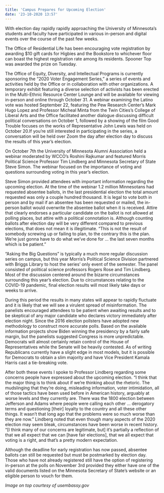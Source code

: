 ```yaml
---
title: 'Campus Prepares for Upcoming Election'
date: '23-10-2020 13:57'
---
```


With election day rapidly rapidly approaching the University of Minnesota’s students and faculty have participated in various in-person and digital events over the course of the past few weeks.

The Office of Residential Life has been encouraging vote registration by awarding $10 gift cards for Higbies and the Bookstore to whichever floor can boast the highest registration rate among its residents. Spooner Top was awarded the prize on Tuesday.

The Office of Equity, Diversity, and Intellectual Programs is currently sponsoring the “2020 Voter Engagement Series,” a series of events and activities held by the Office or in collaboration with other organizations. A temporary exhibit featuring a diverse selection of activists has been erected in the Multi-Ethnic Resource Center Lounge and will be available for viewing in-person and online through October 31. A webinar examining the Latino vote was hosted September 22, featuring the Pew Research Center’s Mark Hugo Lopez and Professor Micheal Minta from the Twin Cities’s College of Liberal Arts and the Office facilitated another dialogue discussing difficult political conversations on October 1, followed by a showing of the film Good Trouble focuses on the works of Representative John Lewis was held on October 20.If you’re still interested in participating in the series, a conversation will be held over Zoom the day after election day to discuss the results of this year’s election.

On October 7th the University of Minnesota Alumni Association held a webinar moderated by WCCO’s Roshini Rajkumar and featured Morris Political Science Professor Tim Lindberg and Minnesota Secretary of State Steve Simon. The webinar focused on the importance of voting and questions surrounding voting in this year’s election.

Steve Simon provided attendees with important information regarding the upcoming election. At the time of the webinar 1.2 million Minnesotans had requested absentee ballots, in the last presidential election the total amount requested was only a couple hundred thousand. It is legal to vote both in person and by mail if an absentee has been requested or mailed, the in-person ballot would overwrite the absentee ballot when it is received. Attire that clearly endorses a particular candidate on the ballot is not allowed at polling places, but attire with a political connotation is. Although counting ballots after election day will be very different compared to previous elections, that does not mean it is illegitimate. “This is not the result of somebody screwing up or failing to plan, to the contrary this is the plan. We’re just gonna have to do what we’ve done for ... the last seven months which is be patient.”

“Asking the Big Questions” is typically a much more regular discussion series on campus, but this year Morris’s Political Science Division partnered with Briggs Library to host the series’ only event of the semester. The panel consisted of political science professors Rogers Rose and Tim Lindberg. Most of the discussion centered around the bizarre circumstances surrounding this year’s election. Due to circumstances relating to the COVID-19 pandemic, final election results will most likely take days or weeks to arrive.

During this period the results in many states will appear to rapidly fluctuate and it is likely that we will see a virulent spread of misinformation. The panelists encouraged attendees to be patient when awaiting results and to be skeptical of any major candidate who declares victory immediately after election night. Since the 2016 election pollsters have adopted new methodology to construct more accurate polls. Based on the available information projects show Biden winning the presidency by a fairly safe margin, but the panelists suggested Congress is more unpredictable. Democrats will almost certainly retain control of the House of Representatives while the Senate will be heavily contested. As of writing Republicans currently have a slight edge in most models, but it is possible for Democrats to obtain a slim majority and have Vice President Kamala Harris cast a tie-breaking vote.

After both these events I spoke to Professor Lindberg regarding some concerns people have expressed about the upcoming election. “I think that the major thing is to think about if we’re thinking about the rhetoric. The mudslinging that they’re doing, misleading information, voter intimidation, all of those tactics have been used before in American history, arguably at worse levels and they currently are. There was the 1800 election between Jefferson and Adams where people were calling each other ... derogatory terms and questioning [their] loyalty to the country and all these other things. It wasn’t that long ago that the problems were so much worse than they are now.” Lindberg noted that even though many aspects of the 2020 election may seem bleak, circumstances have been worse in recent history. “[I think many of our concerns are legitimate, but] it’s partially a reflection of that we all expect that we can [have fair elections], that we all expect that voting is a right, and that’s a pretty modern expectation.

Although the deadline for early registration has now passed, absentee ballots can still be requested but must be postmarked by election day. Those who have not already registered still have the option of registering in-person at the polls on November 3rd provided they either have one of the valid documents listed on the Minnesota Secretary of State’s website or an eligible person to vouch for them.

_Image on top courtesy of usembassy.gov_